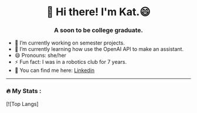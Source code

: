 <h1 align="center">👋 Hi there! I'm Kat.😄
<h3 align="center">A soon to be college graduate.</h3>

- 🔭 I’m currently working on semester projects.
- 🌱 I’m currently learning how use the OpenAI API to make an assistant.
- 😄 Pronouns: she/her
- ⚡ Fun fact: I was in a robotics club for 7 years.
- 🔗 You can find me here: [Linkedin](www.linkedin.com/in/kecuster)

---
### :fire: My Stats :
[![Top Langs]
